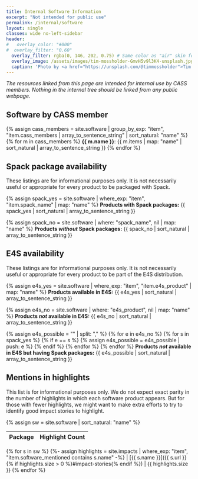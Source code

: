 ```yaml
---
title: Internal Software Information
excerpt: "Not intended for public use"
permalink: /internal/software
layout: single
classes: wide no-left-sidebar
header:
#   overlay_color: "#000"
#  overlay_filter: "0.60"
  overlay_filter: rgba(0, 146, 202, 0.75) # Same color as "air" skin footer
  overlay_image: /assets/images/tim-mossholder-GmvH5v9l3K4-unsplash.jpg
  caption: 'Photo by <a href="https://unsplash.com/@timmossholder">Tim Mossholder</a> on <a href="https://unsplash.com/photos/cogs-and-gears-GmvH5v9l3K4">Unsplash</a>'
---
```

*The resources linked from this page are intended for internal use by CASS members. Nothing in the internal tree should be linked from any public webpage.*

## Software by CASS member

{% assign cass_members = site.software | group_by_exp: "item", "item.cass_members | array_to_sentence_string" | sort_natural: "name" %}
{% for m in cass_members %}
  **{{ m.name }}**: {{ m.items | map: "name" | sort_natural | array_to_sentence_string }}
{% endfor %}

## Spack package availability

These listings are for informational purposes only.  It is not necessarily useful or appropriate for every product to be packaged with Spack.

{% assign spack_yes = site.software | where_exp: "item", "item.spack_name" | map: "name" %}
**Products with Spack packages:** {{ spack_yes | sort_natural | array_to_sentence_string }}

{% assign spack_no = site.software | where: "spack_name", nil | map: "name" %}
**Products *without* Spack packages:** {{ spack_no | sort_natural | array_to_sentence_string }}

## E4S availability

These listings are for informational purposes only.  It is not necessarily useful or appropriate for every product to be part of the E4S distribution.

{% assign e4s_yes = site.software | where_exp: "item", "item.e4s_product" | map: "name" %}
**Products available in E4S:** {{ e4s_yes | sort_natural | array_to_sentence_string }}

{% assign e4s_no = site.software | where: "e4s_product", nil | map: "name" %}
**Products *not* available in E4S:** {{ e4s_no | sort_natural | array_to_sentence_string }}

{% assign e4s_possible = "" | split: "," %}
{% for e in e4s_no %}
  {% for s in spack_yes %}
    {% if e == s %}
      {% assign e4s_possible = e4s_possible | push: e %}
    {% endif %}
  {% endfor %}
{% endfor %}
**Products *not* available in E4S but having Spack packages:** {{ e4s_possible | sort_natural | array_to_sentence_string }}

## Mentions in highlights

This list is for informational purposes only.  We do not expect exact parity in the number of highlights in which each software product appears.  But for those with fewer highlights, we might want to make extra efforts to try to identify good impact stories to highlight.

{% assign sw = site.software | sort_natural: "name" %}

| Package | Highlight Count
|:--------|:--------------:
{% for s in sw %}
  {%- assign highlights = site.impacts | where_exp: "item", "item.software_mentioned contains s.name" -%}
| [{{ s.name }}]({{ s.url }}{% if highlights.size > 0 %}#impact-stories{% endif %}) | {{ highlights.size }}
{% endfor %}